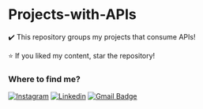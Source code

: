 # Projects-with-APIs
✔️ This repository groups my projects that consume APIs!

⭐ If you liked my content, star the repository! 

<h3>Where to find me?</h3>

[![Instagram](https://img.shields.io/badge/-Instagram-crimson?style=flat-square&logo=Instagram&logoColor=white&link=https://instagram.com/dinizdev?igshid=NzZlODBkYWE4Ng==)](https://instagram.com/dinizdev?igshid=NzZlODBkYWE4Ng==)
[![Linkedin](https://img.shields.io/badge/-LinkedIn-blue?style=flat-square&logo=Linkedin&logoColor=white&link=https://www.linkedin.com/in/bruno-diniz-oliveira-426a67286)](https://www.linkedin.com/in/bruno-diniz-oliveira-426a67286)
[![Gmail Badge](https://img.shields.io/badge/-brunodinizoliveira3@gmail.com-006bed?style=flat-square&logo=Gmail&logoColor=white&link=mailto:brunodinizoliveira3@gmail.com)](mailto:brunodinizoliveira3@gmail.com)
